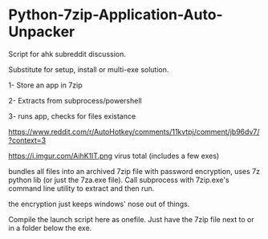 # Python-7zip-Application-Auto-Unpacker
Script for ahk subreddit discussion.

Substitute for setup, install or multi-exe solution. 

1- Store an app in 7zip

2- Extracts from subprocess/powershell

3- runs app, checks for files existance 


https://www.reddit.com/r/AutoHotkey/comments/11kvtpj/comment/jb96dv7/?context=3

https://i.imgur.com/AihK1lT.png virus total (includes a few exes)


bundles all files into an archived 7zip file with password encryption, uses 7z python lib (or just the 7za.exe file). Call subprocess with 7zip.exe's command line utility to extract and then run.

the encryption just keeps windows' nose out of things.

Compile the launch script here as onefile. Just have the 7zip file next to or in a folder below the exe.

